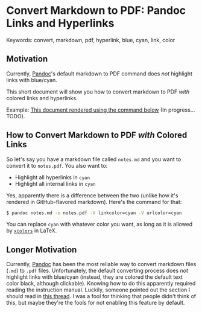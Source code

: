 # Convert Markdown to PDF: Pandoc Links and Hyperlinks

Keywords: convert, markdown, pdf, hyperlink, blue, cyan, link, color

## Motivation

Currently, [Pandoc](https://pandoc.org/getting-started.html)'s default markdown to PDF
command does *not* highlight links with blue/cyan.

This short document will show you how to convert markdown to PDF *with* colored links and hyperlinks.

Example: [This document rendered using the command below]() (In progress... TODO).

## How to Convert Markdown to PDF *with* Colored Links

So let's say you have a markdown file called `notes.md` and you want to convert
it to `notes.pdf`. You also want to:

- Highlight all hyperlinks in `cyan`
- Highlight all internal links in `cyan`

Yes, apparently there is a difference between the two (unlike how it's rendered
in GitHub-flavored markdown). Here's the command for that:

```bash
$ pandoc notes.md -o notes.pdf -V linkcolor=cyan -V urlcolor=cyan
```

You can replace `cyan` with whatever color you want, as long as it is allowed by
[`xcolors`](https://en.wikibooks.org/wiki/LaTeX/Colors#Predefined_colors) in LaTeX.

## Longer Motivation

Currently, [Pandoc](https://pandoc.org/getting-started.html) has been the most
reliable way to convert markdown files (`.md`) to `.pdf` files. Unfortunately,
the default converting process does *not* highlight links with blue/cyan (instead,
they are colored the default text color black, although clickable). Knowing 
how to do this apparently required reading the instruction manual. Luckily, 
someone pointed out the section I should read in [this thread](https://groups.google.com/forum/?utm_medium=email&utm_source=footer#!msg/pandoc-discuss/EhXTHbvEv-w/nHYzWtCTAgAJ).
I was a fool for thinking that people didn't think of this, but maybe they're the fools for not enabling this feature by default.

